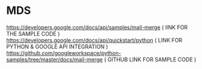 # MDS

https://developers.google.com/docs/api/samples/mail-merge  ( lINK FOR THE SAMPLE CODE )
https://developers.google.com/docs/api/quickstart/python   ( LINK FOR PYTHON & GOOGLE API INTEGRATION )
https://github.com/googleworkspace/python-samples/tree/master/docs/mail-merge ( GITHUB LINK FOR SAMPLE CODE )
